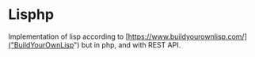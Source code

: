 # Lisphp
Implementation of lisp according to [https://www.buildyourownlisp.com/]("BuildYourOwnLisp") but in php, and with REST API. 

